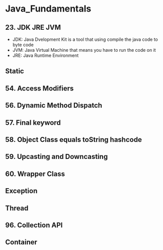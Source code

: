 # Java_Fundamentals
## 23. JDK JRE JVM
- JDK: Java Dvelopment Kit is a tool that using compile the java code to byte code
- JVM: Java Virtual Machine that means you have to run the code on it
- JRE: Java Runtime Environment

## Static

## 54. Access Modifiers

## 56. Dynamic Method Dispatch

## 57. Final keyword

## 58. Object Class equals toString hashcode

## 59. Upcasting and Downcasting

## 60. Wrapper Class

## Exception

## Thread

## 96. Collection API

## Container



